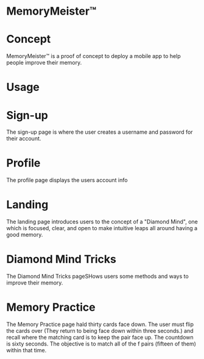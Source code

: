 # MemoryMeister™ 

# Concept

 MemoryMeister™ is a proof of concept to deploy a mobile app to help people improve their memory.

 # Usage

# Sign-up

The sign-up page is where the user creates a username and password for their account.

# Profile

The profile page displays the users account info

# Landing

The landing page introduces users to the concept of a "Diamond Mind", one which is focused, clear, and open to make intuitive leaps all around having a good memory.

# Diamond Mind Tricks

The Diamond Mind Tricks pageSHows users some methods and ways to improve their memory.

# Memory Practice

The Memory Practice page hald thirty cards face down. The user must flip the cards over (They return to being face down within three seconds.) and recall where the matching card is to keep the pair face up. The countdown is sixty seconds. The objective is to match all of the f pairs (fifteen of them) within that time.